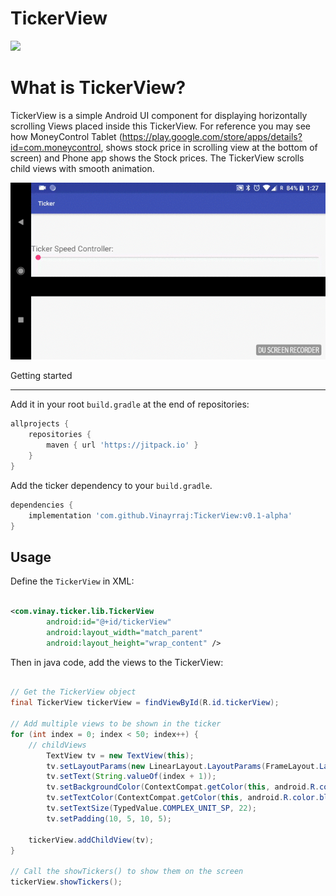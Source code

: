 # TickerView

[![](https://jitpack.io/v/Vinayrraj/TickerView.svg)](https://jitpack.io/#Vinayrraj/TickerView)

What is TickerView?
===============
TickerView is a simple Android UI component for displaying horizontally scrolling Views placed inside this TickerView. For reference you may see how MoneyControl Tablet (https://play.google.com/store/apps/details?id=com.moneycontrol, shows stock price in scrolling view at the bottom of screen) and Phone app shows the Stock prices. The TickerView scrolls child views with smooth animation.


![Alt Text](https://github.com/Vinayrraj/TickerView/blob/master/media/image_gif.gif)


Getting started

---------------

Add it in your root `build.gradle` at the end of repositories:
```groovy
allprojects {
	repositories {
		maven { url 'https://jitpack.io' }
	}
}
```

Add the ticker dependency to your `build.gradle`.
```groovy
dependencies {
	implementation 'com.github.Vinayrraj:TickerView:v0.1-alpha'
}
```

Usage
-----

Define the `TickerView` in XML:

```xml

<com.vinay.ticker.lib.TickerView
        android:id="@+id/tickerView"
        android:layout_width="match_parent"
        android:layout_height="wrap_content" />
```

Then in java code, add the views to the TickerView:

```java

// Get the TickerView object
final TickerView tickerView = findViewById(R.id.tickerView);

// Add multiple views to be shown in the ticker
for (int index = 0; index < 50; index++) {
	// childViews
        TextView tv = new TextView(this);
        tv.setLayoutParams(new LinearLayout.LayoutParams(FrameLayout.LayoutParams.WRAP_CONTENT, FrameLayout.LayoutParams.WRAP_CONTENT));
        tv.setText(String.valueOf(index + 1));
        tv.setBackgroundColor(ContextCompat.getColor(this, android.R.color.white));
        tv.setTextColor(ContextCompat.getColor(this, android.R.color.black));
        tv.setTextSize(TypedValue.COMPLEX_UNIT_SP, 22);
        tv.setPadding(10, 5, 10, 5);
        
	tickerView.addChildView(tv);
}

// Call the showTickers() to show them on the screen
tickerView.showTickers();

```



